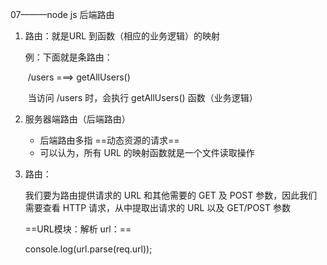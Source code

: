 07———node js 后端路由

1. 路由：就是URL 到函数（相应的业务逻辑）的映射

   例：下面就是条路由：

   ​	/users ===> getAllUsers()

   ​	当访问 /users 时，会执行 getAllUsers() 函数（业务逻辑）

2. 服务器端路由（后端路由）

   - 后端路由多指 ==动态资源的请求==
   - 可以认为，所有 URL 的映射函数就是一个文件读取操作

3. 路由：

   我们要为路由提供请求的 URL 和其他需要的 GET 及 POST 参数，因此我们需要查看 HTTP 请求，从中提取出请求的 URL 以及 GET/POST 参数

   ==URL模块：解析 url：==

   console.log(url.parse(req.url));